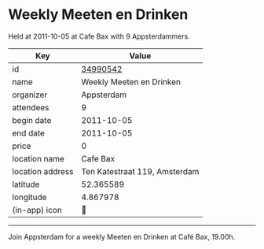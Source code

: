 # Weekly Meeten en Drinken
Held at 2011-10-05 at Cafe Bax with 9 Appsterdammers.
        
|Key|Value
|---|---|
|id|[34990542](https://www.meetup.com/appsterdam/events/34990542/)|
|name|Weekly Meeten en Drinken|
|organizer|Appsterdam|
|attendees|9|
|begin date|2011-10-05|
|end date|2011-10-05|
|price|0|
|location name|Cafe Bax|
|location address|Ten Katestraat 119, Amsterdam|
|latitude|52.365589|
|longitude|4.867978|
|(in-app) icon|🍺|

---

Join Appsterdam for a weekly Meeten en Drinken at Café Bax, 19.00h.


